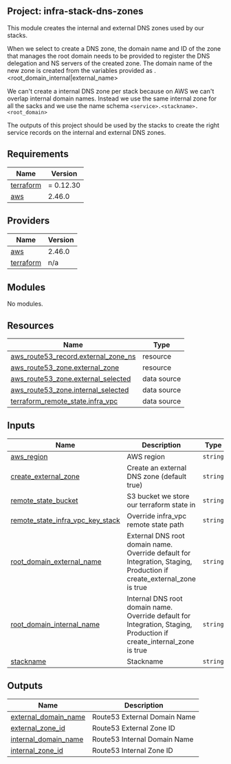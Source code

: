 ## Project: infra-stack-dns-zones

This module creates the internal and external DNS zones used by our stacks.

When we select to create a DNS zone, the domain name and ID of the zone that
manages the root domain needs to be provided to register the DNS delegation
and NS servers of the created zone. The domain name of the new zone is created
from the variables provided as <stackname>.<root\_domain\_internal|external\_name>

We can't create a internal DNS zone per stack because on AWS we can't overlap
internal domain names. Instead we use the same internal zone for all the sacks
and we use the name schema `<service>.<stackname>.<root_domain>`

The outputs of this project should be used by the stacks to create the right
service records on the internal and external DNS zones.

## Requirements

| Name | Version |
|------|---------|
| <a name="requirement_terraform"></a> [terraform](#requirement\_terraform) | = 0.12.30 |
| <a name="requirement_aws"></a> [aws](#requirement\_aws) | 2.46.0 |

## Providers

| Name | Version |
|------|---------|
| <a name="provider_aws"></a> [aws](#provider\_aws) | 2.46.0 |
| <a name="provider_terraform"></a> [terraform](#provider\_terraform) | n/a |

## Modules

No modules.

## Resources

| Name | Type |
|------|------|
| [aws_route53_record.external_zone_ns](https://registry.terraform.io/providers/hashicorp/aws/2.46.0/docs/resources/route53_record) | resource |
| [aws_route53_zone.external_zone](https://registry.terraform.io/providers/hashicorp/aws/2.46.0/docs/resources/route53_zone) | resource |
| [aws_route53_zone.external_selected](https://registry.terraform.io/providers/hashicorp/aws/2.46.0/docs/data-sources/route53_zone) | data source |
| [aws_route53_zone.internal_selected](https://registry.terraform.io/providers/hashicorp/aws/2.46.0/docs/data-sources/route53_zone) | data source |
| [terraform_remote_state.infra_vpc](https://registry.terraform.io/providers/hashicorp/terraform/latest/docs/data-sources/remote_state) | data source |

## Inputs

| Name | Description | Type | Default | Required |
|------|-------------|------|---------|:--------:|
| <a name="input_aws_region"></a> [aws\_region](#input\_aws\_region) | AWS region | `string` | `"eu-west-1"` | no |
| <a name="input_create_external_zone"></a> [create\_external\_zone](#input\_create\_external\_zone) | Create an external DNS zone (default true) | `string` | `true` | no |
| <a name="input_remote_state_bucket"></a> [remote\_state\_bucket](#input\_remote\_state\_bucket) | S3 bucket we store our terraform state in | `string` | n/a | yes |
| <a name="input_remote_state_infra_vpc_key_stack"></a> [remote\_state\_infra\_vpc\_key\_stack](#input\_remote\_state\_infra\_vpc\_key\_stack) | Override infra\_vpc remote state path | `string` | `""` | no |
| <a name="input_root_domain_external_name"></a> [root\_domain\_external\_name](#input\_root\_domain\_external\_name) | External DNS root domain name. Override default for Integration, Staging, Production if create\_external\_zone is true | `string` | `"mydomain.external"` | no |
| <a name="input_root_domain_internal_name"></a> [root\_domain\_internal\_name](#input\_root\_domain\_internal\_name) | Internal DNS root domain name. Override default for Integration, Staging, Production if create\_internal\_zone is true | `string` | `"mydomain.internal"` | no |
| <a name="input_stackname"></a> [stackname](#input\_stackname) | Stackname | `string` | n/a | yes |

## Outputs

| Name | Description |
|------|-------------|
| <a name="output_external_domain_name"></a> [external\_domain\_name](#output\_external\_domain\_name) | Route53 External Domain Name |
| <a name="output_external_zone_id"></a> [external\_zone\_id](#output\_external\_zone\_id) | Route53 External Zone ID |
| <a name="output_internal_domain_name"></a> [internal\_domain\_name](#output\_internal\_domain\_name) | Route53 Internal Domain Name |
| <a name="output_internal_zone_id"></a> [internal\_zone\_id](#output\_internal\_zone\_id) | Route53 Internal Zone ID |
